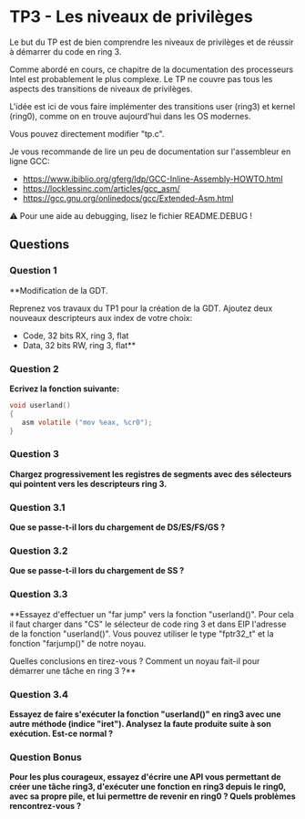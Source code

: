 # TP3 - Les niveaux de privilèges

Le but du TP est de bien comprendre les niveaux de privilèges et de réussir à démarrer du code en ring 3.

Comme abordé en cours, ce chapitre de la documentation des processeurs Intel est probablement le plus complexe. Le TP ne couvre pas tous les aspects des transitions de niveaux de privilèges.

L'idée est ici de vous faire implémenter des transitions user (ring3) et kernel (ring0), comme on en trouve aujourd'hui dans les OS modernes.

Vous pouvez directement modifier "tp.c".

Je vous recommande de lire un peu de documentation sur l'assembleur en ligne GCC:

 - https://www.ibiblio.org/gferg/ldp/GCC-Inline-Assembly-HOWTO.html
 - https://locklessinc.com/articles/gcc_asm/
 - https://gcc.gnu.org/onlinedocs/gcc/Extended-Asm.html

:warning: Pour une aide au debugging, lisez le fichier README.DEBUG !


## Questions

### Question 1

**Modification de la GDT.

Reprenez vos travaux du TP1 pour la création de la GDT. Ajoutez deux nouveaux descripteurs aux index de votre choix:
 - Code, 32 bits RX, ring 3, flat
 - Data, 32 bits RW, ring 3, flat**

### Question 2

**Ecrivez la fonction suivante:**

```c
void userland()
{
   asm volatile ("mov %eax, %cr0");
}
```

### Question 3

**Chargez progressivement les registres de segments avec des sélecteurs qui pointent vers les descripteurs ring 3.**

### Question 3.1

**Que se passe-t-il lors du chargement de DS/ES/FS/GS ?**

### Question 3.2

**Que se passe-t-il lors du chargement de SS ?**

### Question 3.3

**Essayez d'effectuer un "far jump" vers la fonction "userland()". Pour cela il faut charger dans "CS" le sélecteur de code ring 3 et dans EIP l'adresse de la fonction "userland()". Vous pouvez utiliser le type "fptr32_t" et la fonction "farjump()" de notre noyau.

Quelles conclusions en tirez-vous ? Comment un noyau fait-il pour démarrer une tâche en ring 3 ?**

### Question 3.4

**Essayez de faire s'exécuter la fonction "userland()" en ring3 avec une autre méthode (indice "iret"). Analysez la faute produite suite à son exécution. Est-ce normal ?**

### Question Bonus

**Pour les plus courageux, essayez d'écrire une API vous permettant de créer une tâche ring3, d'exécuter une fonction en ring3 depuis le ring0, avec sa propre pile, et lui permettre de revenir en ring0 ? Quels problèmes rencontrez-vous ?**
